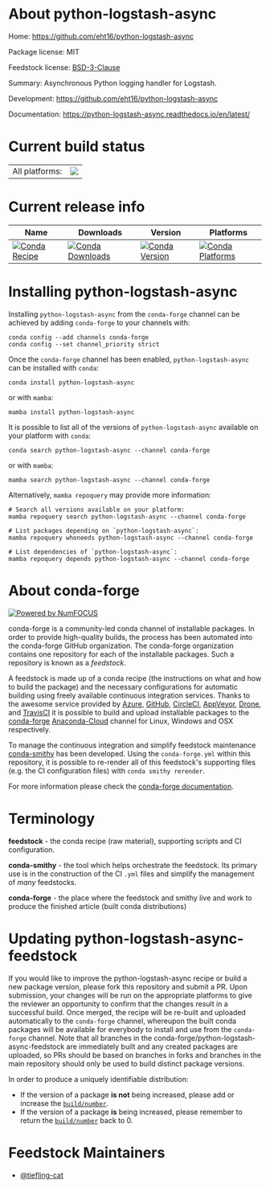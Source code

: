 About python-logstash-async
===========================

Home: https://github.com/eht16/python-logstash-async

Package license: MIT

Feedstock license: [BSD-3-Clause](https://github.com/conda-forge/python-logstash-async-feedstock/blob/main/LICENSE.txt)

Summary: Asynchronous Python logging handler for Logstash.

Development: https://github.com/eht16/python-logstash-async

Documentation: https://python-logstash-async.readthedocs.io/en/latest/

Current build status
====================


<table><tr><td>All platforms:</td>
    <td>
      <a href="https://dev.azure.com/conda-forge/feedstock-builds/_build/latest?definitionId=15018&branchName=main">
        <img src="https://dev.azure.com/conda-forge/feedstock-builds/_apis/build/status/python-logstash-async-feedstock?branchName=main">
      </a>
    </td>
  </tr>
</table>

Current release info
====================

| Name | Downloads | Version | Platforms |
| --- | --- | --- | --- |
| [![Conda Recipe](https://img.shields.io/badge/recipe-python--logstash--async-green.svg)](https://anaconda.org/conda-forge/python-logstash-async) | [![Conda Downloads](https://img.shields.io/conda/dn/conda-forge/python-logstash-async.svg)](https://anaconda.org/conda-forge/python-logstash-async) | [![Conda Version](https://img.shields.io/conda/vn/conda-forge/python-logstash-async.svg)](https://anaconda.org/conda-forge/python-logstash-async) | [![Conda Platforms](https://img.shields.io/conda/pn/conda-forge/python-logstash-async.svg)](https://anaconda.org/conda-forge/python-logstash-async) |

Installing python-logstash-async
================================

Installing `python-logstash-async` from the `conda-forge` channel can be achieved by adding `conda-forge` to your channels with:

```
conda config --add channels conda-forge
conda config --set channel_priority strict
```

Once the `conda-forge` channel has been enabled, `python-logstash-async` can be installed with `conda`:

```
conda install python-logstash-async
```

or with `mamba`:

```
mamba install python-logstash-async
```

It is possible to list all of the versions of `python-logstash-async` available on your platform with `conda`:

```
conda search python-logstash-async --channel conda-forge
```

or with `mamba`:

```
mamba search python-logstash-async --channel conda-forge
```

Alternatively, `mamba repoquery` may provide more information:

```
# Search all versions available on your platform:
mamba repoquery search python-logstash-async --channel conda-forge

# List packages depending on `python-logstash-async`:
mamba repoquery whoneeds python-logstash-async --channel conda-forge

# List dependencies of `python-logstash-async`:
mamba repoquery depends python-logstash-async --channel conda-forge
```


About conda-forge
=================

[![Powered by
NumFOCUS](https://img.shields.io/badge/powered%20by-NumFOCUS-orange.svg?style=flat&colorA=E1523D&colorB=007D8A)](https://numfocus.org)

conda-forge is a community-led conda channel of installable packages.
In order to provide high-quality builds, the process has been automated into the
conda-forge GitHub organization. The conda-forge organization contains one repository
for each of the installable packages. Such a repository is known as a *feedstock*.

A feedstock is made up of a conda recipe (the instructions on what and how to build
the package) and the necessary configurations for automatic building using freely
available continuous integration services. Thanks to the awesome service provided by
[Azure](https://azure.microsoft.com/en-us/services/devops/), [GitHub](https://github.com/),
[CircleCI](https://circleci.com/), [AppVeyor](https://www.appveyor.com/),
[Drone](https://cloud.drone.io/welcome), and [TravisCI](https://travis-ci.com/)
it is possible to build and upload installable packages to the
[conda-forge](https://anaconda.org/conda-forge) [Anaconda-Cloud](https://anaconda.org/)
channel for Linux, Windows and OSX respectively.

To manage the continuous integration and simplify feedstock maintenance
[conda-smithy](https://github.com/conda-forge/conda-smithy) has been developed.
Using the ``conda-forge.yml`` within this repository, it is possible to re-render all of
this feedstock's supporting files (e.g. the CI configuration files) with ``conda smithy rerender``.

For more information please check the [conda-forge documentation](https://conda-forge.org/docs/).

Terminology
===========

**feedstock** - the conda recipe (raw material), supporting scripts and CI configuration.

**conda-smithy** - the tool which helps orchestrate the feedstock.
                   Its primary use is in the construction of the CI ``.yml`` files
                   and simplify the management of *many* feedstocks.

**conda-forge** - the place where the feedstock and smithy live and work to
                  produce the finished article (built conda distributions)


Updating python-logstash-async-feedstock
========================================

If you would like to improve the python-logstash-async recipe or build a new
package version, please fork this repository and submit a PR. Upon submission,
your changes will be run on the appropriate platforms to give the reviewer an
opportunity to confirm that the changes result in a successful build. Once
merged, the recipe will be re-built and uploaded automatically to the
`conda-forge` channel, whereupon the built conda packages will be available for
everybody to install and use from the `conda-forge` channel.
Note that all branches in the conda-forge/python-logstash-async-feedstock are
immediately built and any created packages are uploaded, so PRs should be based
on branches in forks and branches in the main repository should only be used to
build distinct package versions.

In order to produce a uniquely identifiable distribution:
 * If the version of a package **is not** being increased, please add or increase
   the [``build/number``](https://docs.conda.io/projects/conda-build/en/latest/resources/define-metadata.html#build-number-and-string).
 * If the version of a package **is** being increased, please remember to return
   the [``build/number``](https://docs.conda.io/projects/conda-build/en/latest/resources/define-metadata.html#build-number-and-string)
   back to 0.

Feedstock Maintainers
=====================

* [@tiefling-cat](https://github.com/tiefling-cat/)

